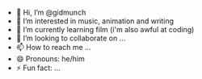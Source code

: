 - 👋 Hi, I’m @gidmunch
- 👀 I’m interested in music, animation and writing
- 🌱 I’m currently learning film (i'm also awful at coding)
- 💞️ I’m looking to collaborate on ...
- 📫 How to reach me ...
- 😄 Pronouns: he/him
- ⚡ Fun fact: ...

<!---
gidmunch/gidmunch is a ✨ special ✨ repository because its `README.md` (this file) appears on your GitHub profile.
You can click the Preview link to take a look at your changes.
--->
